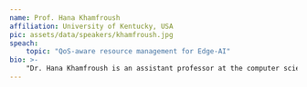 ```yaml
---
name: Prof. Hana Khamfroush
affiliation: University of Kentucky, USA
pic: assets/data/speakers/khamfroush.jpg
speach:
    topic: "QoS-aware resource management for Edge-AI"
bio: >-
    "Dr. Hana Khamfroush is an assistant professor at the computer science department of University of Kentucky, USA since 2018. Prior to this, she held a postdoctoral position at the computer science department of Penn State University, USA, between 2015 and 2017. Dr. Khamfroush's research interests include edge intelligence, wireless networks, network modeling and optimization. Her research has been funded by several sources and organizations including the National Science Foundation (NSF), Cisco Research Inc. and University of Kentucky. Dr. Khamfroush is a senior member of IEEE and a recipient of several awards, including two rising stars at EECS by MIT and CMU, and a Heidelberg Forum award. Beside her technical work, she has a passion for promoting underrepresented communities and specially women in computer science. She is the faculty advisor of ACM-W at the University of Kentucky and has received a prestigious Sarah Bennet Holmes award from the University of Kentucky for her contributions to issues that affects women in Kentucky."
---
```

